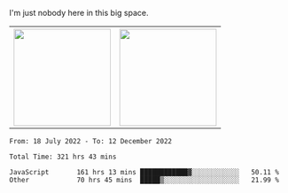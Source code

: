 I'm just nobody here in this big space.
<table>
  <tr>
    <th>
        <img height="175em" src="https://github-readme-stats.vercel.app/api/top-langs/?username=introbond&hide=css,html&layout=compact&theme=nord" />
    </th>
    <th><img height="175em" src="https://github-readme-stats.vercel.app/api/?username=introbond&theme=nord&show_icons=true&hide_border=true&&count_private=true&include_all_commits=true" /></th>
  </tr>
</table>

<!--START_SECTION:waka-->

```text
From: 18 July 2022 - To: 12 December 2022

Total Time: 321 hrs 43 mins

JavaScript       161 hrs 13 mins ████████████▓░░░░░░░░░░░░   50.11 %
Other            70 hrs 45 mins  █████▒░░░░░░░░░░░░░░░░░░░   21.99 %
```

<!--END_SECTION:waka-->
